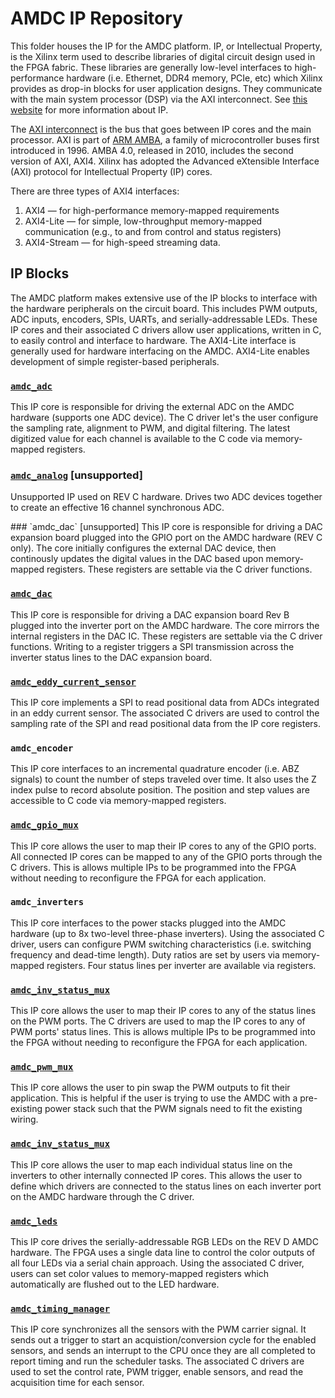 # AMDC IP Repository

This folder houses the IP for the AMDC platform. IP, or Intellectual Property, is the Xilinx term used to describe libraries of digital circuit design used in the FPGA fabric. These libraries are generally low-level interfaces to high-performance hardware (i.e. Ethernet, DDR4 memory, PCIe, etc) which Xilinx provides as drop-in blocks for user application designs. They communicate with the main system processor (DSP) via the AXI interconnect. See [this website](https://www.xilinx.com/products/intellectual-property.html) for more information about IP.

The [AXI interconnect](https://www.xilinx.com/support/documentation/ip_documentation/ug761_axi_reference_guide.pdf) is the bus that goes between IP cores and the main processor. AXI is part of [ARM AMBA](https://en.wikipedia.org/wiki/Advanced_Microcontroller_Bus_Architecture), a family of microcontroller buses first introduced in 1996. AMBA 4.0, released in 2010, includes the second version of AXI, AXI4. Xilinx has adopted the Advanced eXtensible Interface (AXI) protocol for Intellectual Property (IP) cores.

There are three types of AXI4 interfaces:

1. AXI4 — for high-performance memory-mapped requirements
2. AXI4-Lite — for simple, low-throughput memory-mapped communication (e.g., to and from control and status registers)
3. AXI4-Stream — for high-speed streaming data.

## IP Blocks

The AMDC platform makes extensive use of the IP blocks to interface with the hardware peripherals on the circuit board. This includes PWM outputs, ADC inputs, encoders, SPIs, UARTs, and serially-addressable LEDs. These IP cores and their associated C drivers allow user applications, written in C, to easily control and interface to hardware. The AXI4-Lite interface is generally used for hardware interfacing on the AMDC. AXI4-Lite enables development of simple register-based peripherals.

### [`amdc_adc`](amdc_adc_1.0/README.md)

This IP core is responsible for driving the external ADC on the AMDC hardware (supports one ADC device). The C driver let's the user configure the sampling rate, alignment to PWM, and digital filtering. The latest digitized value for each channel is available to the C code via memory-mapped registers.

### [`amdc_analog`](amdc_analog_1.0/README.md) [unsupported]

Unsupported IP used on REV C hardware. Drives two ADC devices together to create an effective 16 channel synchronous ADC.

<!--->
### `amdc_dac` [unsupported]

This IP core is responsible for driving a DAC expansion board plugged into the GPIO port on the AMDC hardware (REV C only). The core initially configures the external DAC device, then continously updates the digital values in the DAC based upon memory-mapped registers. These registers are settable via the C driver functions.
<!--->
### [`amdc_dac`](amdc_dac_2.0/README.md)

This IP core is responsible for driving a DAC expansion board Rev B plugged into the inverter port on the AMDC hardware. The core mirrors the internal registers in the DAC IC. These registers are settable via the C driver functions. Writing to a register triggers a SPI transmission across the inverter status lines to the DAC expansion board.

### [`amdc_eddy_current_sensor`](amdc_eddy_current_sensor_1.0/README.md)

This IP core implements a SPI to read positional data from ADCs integrated in an eddy current sensor. The associated C drivers are used to control the sampling rate of the SPI and read positional data from the IP core registers. 

### `amdc_encoder`

This IP core interfaces to an incremental quadrature encoder (i.e. ABZ signals) to count the number of steps traveled over time. It also uses the Z index pulse to record absolute position. The position and step values are accessible to C code via memory-mapped registers.

### [`amdc_gpio_mux`](amdc_gpio_mux_1.0/README.md)

This IP core allows the user to map their IP cores to any of the GPIO ports. All connected IP cores can be mapped to any of the GPIO ports through the C drivers. This is allows multiple IPs to be programmed into the FPGA without needing to reconfigure the FPGA for each application. 

### `amdc_inverters`

This IP core interfaces to the power stacks plugged into the AMDC hardware (up to 8x two-level three-phase inverters). Using the associated C driver, users can configure PWM switching characteristics (i.e. switching frequency and dead-time length). Duty ratios are set by users via memory-mapped registers. Four status lines per inverter are available via registers.


### [`amdc_inv_status_mux`](amdc_inv_status_mux_1.0/README.md)

This IP core allows the user to map their IP cores to any of the status lines on the PWM ports. The C drivers are used to map the IP cores to any of PWM ports' status lines. This is allows multiple IPs to be programmed into the FPGA without needing to reconfigure the FPGA for each application. 

### [`amdc_pwm_mux`](amdc_pwm_mux_1.0/README.md)

This IP core allows the user to pin swap the PWM outputs to fit their application. This is helpful if the user is trying to use the AMDC with a pre-existing power stack such that the PWM signals need to fit the existing wiring.

### [`amdc_inv_status_mux`](amdc_inv_status_mux_1.0/README.md)

This IP core allows the user to map each individual status line on the inverters to other internally connected IP cores. This allows the user to define which drivers are connected to the status lines on each inverter port on the AMDC hardware through the C driver.

### [`amdc_leds`](amdc_leds_1.0/README.md)

This IP core drives the serially-addressable RGB LEDs on the REV D AMDC hardware. The FPGA uses a single data line to control the color outputs of all four LEDs via a serial chain approach. Using the associated C driver, users can set color values to memory-mapped registers which automatically are flushed out to the LED hardware.

### [`amdc_timing_manager`](amdc_timing_manager_1.0/README.md)

This IP core synchronizes all the sensors with the PWM carrier signal. It sends out a trigger to start an acquistion/conversion cycle for the enabled sensors, and sends an interrupt to the CPU once they are all completed to report timing and run the scheduler tasks. The associated C drivers are used to set the control rate, PWM trigger, enable sensors, and read the acquisition time for each sensor.
